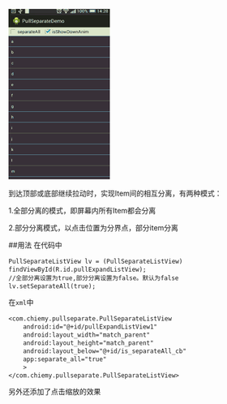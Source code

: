 ![效果图](capture.gif)

到达顶部或底部继续拉动时，实现Item间的相互分离，有两种模式：

1.全部分离的模式，即屏幕内所有Item都会分离

2.部分分离模式，以点击位置为分界点，部分item分离

##用法
在代码中

	PullSeparateListView lv = (PullSeparateListView) findViewById(R.id.pullExpandListView);
	//全部分离设置为true,部分分离设置为false。默认为false
	lv.setSeparateAll(true);


在`xml`中

	<com.chiemy.pullseparate.PullSeparateListView
        android:id="@+id/pullExpandListView1"
        android:layout_width="match_parent"
        android:layout_height="match_parent"
        android:layout_below="@+id/is_separateAll_cb"
		app:separate_all="true"
        >
    </com.chiemy.pullseparate.PullSeparateListView>


另外还添加了点击缩放的效果